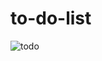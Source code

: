 # to-do-list

![todo](https://user-images.githubusercontent.com/85871682/136013466-756d44c3-ba99-4c16-baff-4284e18001ab.JPG)
